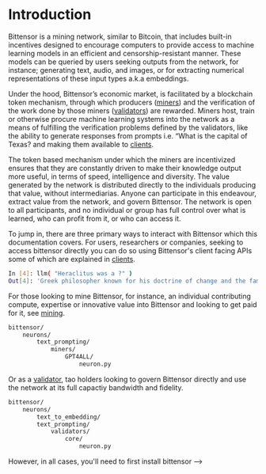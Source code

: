 # Introduction
Bittensor is a mining network, similar to Bitcoin, that includes built-in incentives designed to encourage computers to provide access to machine learning models in an efficient and censorship-resistant manner. These models can be queried by users seeking outputs from the network, for instance; generating text, audio, and images, or for extracting numerical representations of these input types a.k.a embeddings. 

Under the hood, Bittensor’s economic market, is facilitated by a blockchain token mechanism, through which producers ([miners](#mining.md)) and the verification of the work done by those miners ([validators](#validating.md)) are rewarded. Miners host, train or otherwise procure machine learning systems into the network as a means of fulfilling the verification problems defined by the validators, like the ability to generate responses from prompts i.e. “What is the capital of Texas? and making them available to [clients](#clients.md). 

The token based mechanism under which the miners are incentivized ensures that they are constantly driven to make their knowledge output more useful, in terms of speed, intelligence and diversity. The value generated by the network is distributed directly to the individuals producing that value, without intermediarias. Anyone can participate in this endeavour, extract value from the network, and govern Bittensor. The network is open to all participants, and no individual or group has full control over what is learned, who can profit from it, or who can access it.

To jump in, there are three primary ways to interact with Bittensor which this documentation covers. For users, researchers or companies, seeking to access bittensor directly you can do so using Bittensor's client facing APIs some of which are explained in [clients](#clients.md).
```bash
In [4]: llm( "Heraclitus was a ?" )
Out[4]: 'Greek philosopher known for his doctrine of change and the famous quote, "No man ever steps in the same river twice."'
```
For those looking to mine Bittensor, for instance, an individual contributing compute, expertise or innovative value into Bittensor and looking to get paid for it, see [mining](#mining.md).
```bash
bittensor/
    neurons/
        text_prompting/
            miners/
                GPT4ALL/
                    neuron.py
```
Or as a [validator](#validating.md), tao holders looking to govern Bittensor directly and use the network at its full capactiy bandwidth and fidelity.
```bash
bittensor/
    neurons/
        text_to_embedding/
        text_prompting/
            validators/
                core/
                    neuron.py
```

However, in all cases, you'll need to first install bittensor --> 